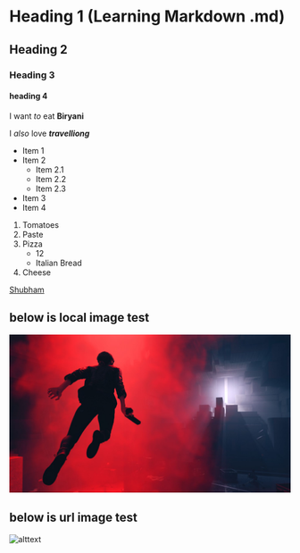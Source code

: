 # Heading 1 (Learning Markdown .md)
## Heading 2
### Heading 3
#### heading 4
I want *to* eat **Biryani**

I _also_ love __*travelliong*__

- Item 1
- Item 2
    - Item 2.1
    - Item 2.2
    - Item 2.3
- Item 3
- Item 4

1. Tomatoes
2. Paste
3. Pizza
    - 12
    - Italian Bread
4. Cheese

[Shubham](https://github.com/backpackerdeveloper)

## below is local image test
![alttext](./test.jpg)

## below is url image test
![alttext](https://avatars.githubusercontent.com/u/125397228?v=4)



